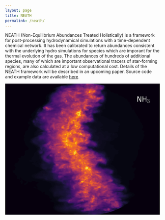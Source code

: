 ```yaml
---
layout: page
title: NEATH
permalink: /neath/
---
```

NEATH (Non-Equilibrium Abundances Treated Holistically) is a framework for post-processing hydrodynamical simulations with a time-dependent chemical network. It has been calibrated to return abundances consistent with the underlying hydro simulations for species which are imporant for the thermal evolution of the gas. The abundances of hundreds of additional species, many of which are important observational tracers of star-forming regions, are also calculated at a low computational cost. Details of the NEATH framework will be described in an upcoming paper. Source code and example data are available [here](https://github.com/fpriestley/neath/).

![NH3 column density map of a simulated molecular cloud](https://raw.githubusercontent.com/fpriestley/fpriestley.github.io/master/nh3col.png)
